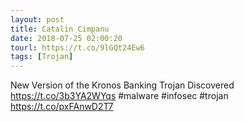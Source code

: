```yaml
---
layout: post
title: Catalin Cimpanu
date: 2018-07-25 02:00:20
tourl: https://t.co/9lGQt24Ew6
tags: [Trojan]
---
```

New Version of the Kronos Banking Trojan Discovered https://t.co/3b3YA2WYqs #malware #infosec #trojan https://t.co/pxFAnwD2T7